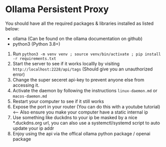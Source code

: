 # Ollama Persistent Proxy

You should have all the required packages & libraries installed as listed below:
- ollama (Can be found on the ollama documentation on github)
- python3 (Python 3.8+)

1. Run `python3 -m venv venv ; source venv/bin/activate ; pip install -r requirements.txt`
2. Start the server to see if it works locallly by visiting `http://localhost:2228/api/tags` (Should give you an unauthorized error)
3. Change the super seceret api-key to prevent anyone else from accessing it.
4. Activate the daemon by following the instructions `linux-daemon.md` or `macos-daemon.md`
5. Restart your computer to see if it still works
6. Expose the port in your router (You can do this with a youtube tutorial) <-- Also ensure you make your computer have a static internal ip
7. Use something like duckdns to your ip be masked by a nice *.duckdns.org url, you can also use a systemctl/systemd script to auto update your ip addr
8. Enjoy using the api via the offical ollama python package / openai package

